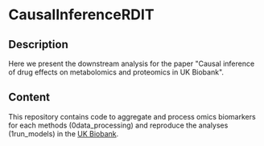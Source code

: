 # CausalInferenceRDIT

## Description
Here we present the downstream analysis for the paper "﻿Causal inference of drug effects on metabolomics and proteomics in UK Biobank". 

## Content
This repository contains code to aggregate and process omics biomarkers for each methods  (0data_processing) and reproduce the analyses (1run_models) in the [UK Biobank](https://www.ukbiobank.ac.uk/).

